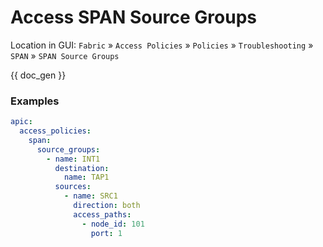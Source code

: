 # Access SPAN Source Groups

Location in GUI:
`Fabric` » `Access Policies` » `Policies` » `Troubleshooting` » `SPAN` » `SPAN Source Groups`

{{ doc_gen }}

### Examples

```yaml
apic:
  access_policies:
    span:
      source_groups:
        - name: INT1
          destination:
            name: TAP1
          sources:
            - name: SRC1
              direction: both
              access_paths:
                - node_id: 101
                  port: 1
```
